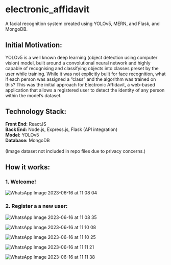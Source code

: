 # electronic_affidavit
A facial recognition system created using YOLOv5, MERN, and Flask, and MongoDB.

## Initial Motivation:

YOLOv5 is a well known deep learning (object detection using computer vision) model, built around a convolutional neural network and highly capable of recognising and classifying objects into classes preset by the user while training. While it was not explicitly built for face recognition, what if each person was assigned a “class” and the algorithm was trained on this? This was the initial approach for Electronic Affidavit, a web-based application that allows a registered user to detect the identity of any person within the model’s dataset.

## Technology Stack:

**Front End:** ReactJS <br>
**Back End:** Node.js, Express.js, Flask (API integration) <br>
**Model:** YOLOv5 <br>
**Database:** MongoDB <br>
<br>
(Image dataset not included in repo files due to privacy concerns.)

## How it works: 

### 1. Welcome! 
![WhatsApp Image 2023-06-16 at 11 08 04](https://github.com/manognya-b/electronic_affidavit/assets/100461186/10053e65-3ffd-46bb-aaf4-011a7bda6194) <br>

### 2. Register a a new user:
![WhatsApp Image 2023-06-16 at 11 08 35](https://github.com/manognya-b/electronic_affidavit/assets/100461186/7f575873-6765-41be-81c2-5585fef22304) <br>

![WhatsApp Image 2023-06-16 at 11 10 08](https://github.com/manognya-b/electronic_affidavit/assets/100461186/069ad95e-4229-44bb-9c74-31a68e40b074)<br>

![WhatsApp Image 2023-06-16 at 11 10 25](https://github.com/manognya-b/electronic_affidavit/assets/100461186/01bdcf32-c7ce-4dd4-a230-c85ea47faee7)<br>

![WhatsApp Image 2023-06-16 at 11 11 21](https://github.com/manognya-b/electronic_affidavit/assets/100461186/4ac8b10b-0772-49e6-a12a-c11f353ea9db)<br>

![WhatsApp Image 2023-06-16 at 11 11 38](https://github.com/manognya-b/electronic_affidavit/assets/100461186/f4c10e39-e0c6-4b18-80a4-a2932abdfc5d)<br>



